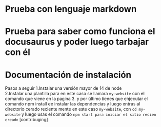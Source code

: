 # Prueba con lenguaje markdown 

# Prueba para saber como funciona el docusaurus y poder luego tarbajar con él

# Documentación de instalación 

Pasos a seguir 
    1.Instalar una versión mayor de 14 de node  
    2.Instalar una plantilla para en este caso se llamara `my-website` con el comando que viene en la pagina
    3. y por último tienes que ehjecutar el comando npm install ee instalar las dependencias y luego entras al directorio 
        cerado reciente mente en este caso `my-website`, con `cd my-website` y luego usas el comando `npm start para iniciar el sitio recien creado`
    <!-- Este programa no le conoce mucha gente ya que es in programa que no se suele usar mucho, pero es muy facil y muy utili si queires realizar un proyecto o para alguien que es principiante en est programa o es principiente en el viso studio code-->
    [contribuging]
    